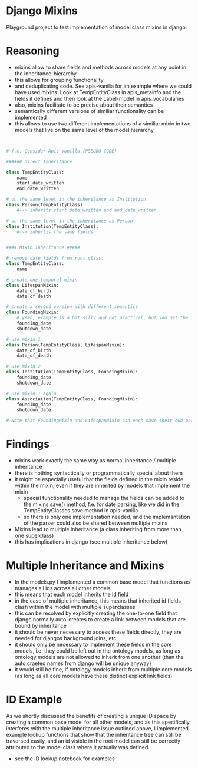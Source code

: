 # Django Mixins

Playground project to test implementation of model class mixins in django.

# Reasoning

- mixins allow to share fields and methods across models at any point in the inheritance-hierarchy
- this allows for grouping functionality
- and deduplicating code. See apis-vanilla for an example where we could have used mixins: Look at TempEntityClass  in apis_metainfo and the fields it defines and then look at the Label-model in apis_vocabularies
- also, mixins facilitate to be precise about their semantics
- semantically different versions of similiar functionality can be implemented
- this allows to use two different implementations of a similiar mixin in two models that live on the same level of the model hierarchy

```python


# f.e. Consider Apis Vanilla (PSEUDO CODE)

###### Direct Inheritance

class TempEntityClass:
	name
	start_date_written
	end_date_written

# on the same level in the inheritance as Institution
class Person(TempEntityClass):
	#--> inherits start_date_written and end_date_written

# on the same level in the inheritance as Person
class Institution(TempEntityClass):
	#--> inhertis the same fields


#### Mixin Inheritance #####

# remove date fields from root class:
class TempEntityClass:
	name

# create one temporal mixin
class LifespanMixin:
	date_of_birth
	date_of_death

# create a second version with different semantics
class FoundingMixin:
	# yeah, example is a bit silly and not practical, but you get the idea
	founding_date
	shutdown_date

# use mixin 1
class Person(TempEntityClass, LifespanMixin):
	date_of_birth
	date_of_death

# use mixin 2
class Institution(TempEntityClass, FoundingMixin):
	founding_date
	shutdown_date

# use mixin 1 again
class Association(TempEntityClass, FoundingMixin):
	founding_date
	shutdown_date

# Note that FoundingMixin and LifespanMixin can each have their own parsers, handling methods, etc. It's not only about renaming fields.
```

# Findings

- mixins work exactly the same way as normal inheritance / multiple inheritance
- there is nothing syntactically or programmatically special about them
- it might be especially useful that the fields defined in the mixin reside within the mixin, even if they are inherited by models that implement the mixin
  - special functionality needed to manage the fields can be added to the mixins save() method, f.e. for date parsing, like we did in the TempEntityClasses save method in apis-vanilla
  - so there is only one implementation needed, and the implemantation of the parser could also be shared between multiple mixins
- Mixins lead to multiple inheritance (a class inheriting from more than one superclass)
- this has implications in django (see multiple inheritance below)

# Multiple Inheritance and Mixins

- In the models.py I implemented a common base model that functions as manages all ids across all other models
- this means that each model inherits the id field
- in the case of multiple inheritance, this means that inherited id fields clash within the model with multiple superclasses
- this can be resolved by explicitly creating the one-to-one field that django normally auto-creates to create a link between models that are bound by inheritance
- it should be never necessary to access these fields directly, they are needed for djangos background joins, etc.
- it should only be necessary to implement these fields in the core models, i.e. they could be left out in the ontology models, as long as ontology models are not allowed to inherit from one another (than the auto craeted names from django will be unique anyway)
- it would still be fine, if ontology models inherit from multiple core models (as long as all core models have these distinct explicit link fields)


# ID Example

As we shortly discussed the benefits of creating a unique ID space by creating a common base model for all other models, and as this specifically interferes with the multiple inheritance issue outlined above, I implemented example lookup functions that show that the inheritance tree can still be traversed easily, and an id visible in the root model can still be correctly attributed to the model class where it actually was defined. 

- see the ID lookup notebook for examples
